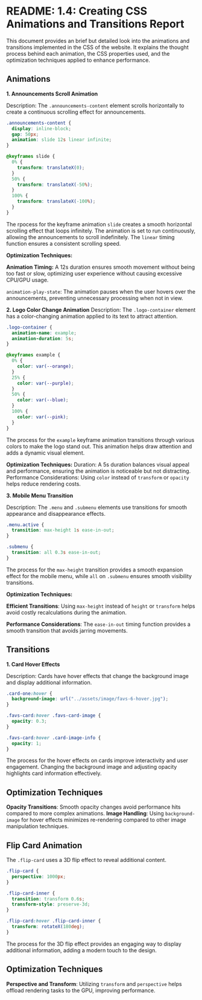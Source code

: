 # README: 1.4: Creating CSS Animations and Transitions Report

This document provides an brief but detailed look into the animations and transitions implemented in the CSS of the website. It explains the thought process behind each animation, the CSS properties used, and the optimization techniques applied to enhance performance.

## Animations

**1. Announcements Scroll Animation**

Description: The `.announcements-content` element scrolls horizontally to create a continuous scrolling effect for announcements.

```css
.announcements-content {
  display: inline-block;
  gap: 50px;
  animation: slide 12s linear infinite;
}

@keyframes slide {
  0% {
    transform: translateX(0);
  }
  50% {
    transform: translateX(-50%);
  }
  100% {
    transform: translateX(-100%);
  }
}
```

The rpocess for the keyframe animation `slide` creates a smooth horizontal scrolling effect that loops infinitely. The animation is set to run continuously, allowing the announcements to scroll indefinitely. The `linear` timing function ensures a consistent scrolling speed.

**Optimization Techniques:**

**Animation Timing:** A 12s duration ensures smooth movement without being too fast or slow, optimizing user experience without causing excessive CPU/GPU usage.

`animation-play-state`: The animation pauses when the user hovers over the announcements, preventing unnecessary processing when not in view.

**2. Logo Color Change Animation**
Description: The `.logo-container` element has a color-changing animation applied to its text to attract attention.

```css
.logo-container {
  animation-name: example;
  animation-duration: 5s;
}

@keyframes example {
  0% {
    color: var(--orange);
  }
  25% {
    color: var(--purple);
  }
  50% {
    color: var(--blue);
  }
  100% {
    color: var(--pink);
  }
}
```

The process for the `example` keyframe animation transitions through various colors to make the logo stand out. This animation helps draw attention and adds a dynamic visual element.

**Optimization Techniques:**
Duration: A 5s duration balances visual appeal and performance, ensuring the animation is noticeable but not distracting.
Performance Considerations: Using `color` instead of `transform` or `opacity` helps reduce rendering costs.

**3. Mobile Menu Transition**

Description: The `.menu` and `.submenu` elements use transitions for smooth appearance and disappearance effects.

```css
.menu.active {
  transition: max-height 1s ease-in-out;
}

.submenu {
  transition: all 0.3s ease-in-out;
}
```

The process for the `max-height` transition provides a smooth expansion effect for the mobile menu, while `all` on `.submenu` ensures smooth visibility transitions.

**Optimization Techniques:**

**Efficient Transitions**: Using `max-height` instead of `height` or `transform` helps avoid costly recalculations during the animation.

**Performance Considerations**: The `ease-in-out` timing function provides a smooth transition that avoids jarring movements.

## Transitions

**1. Card Hover Effects**

Description: Cards have hover effects that change the background image and display additional information.

```css
.card-one:hover {
  background-image: url("../assets/image/favs-6-hover.jpg");
}

.favs-card:hover .favs-card-image {
  opacity: 0.3;
}

.favs-card:hover .card-image-info {
  opacity: 1;
}
```

The process for the hover effects on cards improve interactivity and user engagement. Changing the background image and adjusting opacity highlights card information effectively.

## Optimization Techniques

**Opacity Transitions**: Smooth opacity changes avoid performance hits compared to more complex animations.
**Image Handling**: Using `background-image` for hover effects minimizes re-rendering compared to other image manipulation techniques.

## Flip Card Animation

The `.flip-card` uses a 3D flip effect to reveal additional content.

```css
.flip-card {
  perspective: 1000px;
}

.flip-card-inner {
  transition: transform 0.6s;
  transform-style: preserve-3d;
}

.flip-card:hover .flip-card-inner {
  transform: rotateX(180deg);
}
```

The process for the 3D flip effect provides an engaging way to display additional information, adding a modern touch to the design.

## Optimization Techniques

**Perspective and Transform**: Utilizing `transform` and `perspective` helps offload rendering tasks to the GPU, improving performance.
